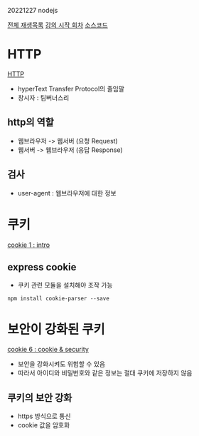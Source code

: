 20221227 nodejs

[전체 재생목록](https://youtube.com/playlist?list=PLuHgQVnccGMBnrdKRODJmbH7UZ2A48LBK)
[강의 시작 회차](https://youtu.be/t1UtCblLk_0)
[소스코드](https://opentutorials.org/module/2026/12063)

# HTTP
[HTTP](https://youtu.be/t1UtCblLk_0)

- hyperText Transfer Protocol의 줄임말
- 창시자 : 팀버너스리

## http의 역할
- 웹브라우저 -> 웹서버 (요청 Request)
- 웹서버 -> 웹브라우저 (응답 Response)

## 검사
- user-agent : 웹브라우저에 대한 정보



# 쿠키
[cookie 1 : intro](https://youtu.be/xAP3U61SyYM)

## express cookie
- 쿠키 관련 모듈을 설치해야 조작 가능
```
npm install cookie-parser --save
```


# 보안이 강화된 쿠키
[cookie 6 : cookie & security](https://youtu.be/MFvPhKZS3WQ)
- 보안을 강화시켜도 위험할 수 있음
- 따라서 아이디와 비밀번호와 같은 정보는 절대 쿠키에 저장하지 않음

## 쿠키의 보안 강화
- https 방식으로 통신
- cookie 값을 암호화

